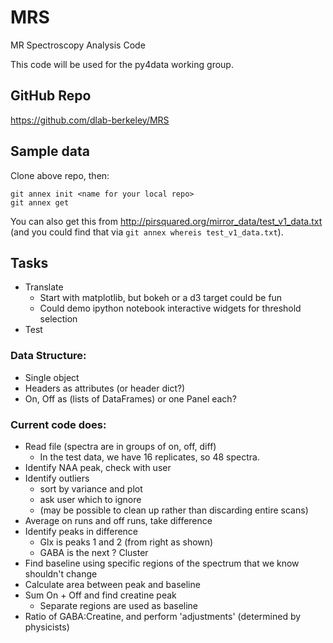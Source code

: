 MRS
===

MR Spectroscopy Analysis Code

This code will be used for the py4data working group.

## GitHub Repo

https://github.com/dlab-berkeley/MRS

## Sample data

Clone above repo, then:

    git annex init <name for your local repo>
    git annex get

You can also get this from http://pirsquared.org/mirror_data/test_v1_data.txt
(and you could find that via `git annex whereis test_v1_data.txt`).

## Tasks

 - Translate
   - Start with matplotlib, but bokeh or a d3 target could be fun
   - Could demo ipython notebook interactive widgets for threshold selection
 - Test

### Data Structure:

 - Single object
 - Headers as attributes (or header dict?)
 - On, Off as (lists of DataFrames) or one Panel each?

### Current code does:

 - Read file (spectra are in groups of on, off, diff)
   - In the test data, we have 16 replicates, so 48 spectra.
 - Identify NAA peak, check with user
 - Identify outliers
   - sort by variance and plot
   - ask user which to ignore
   - (may be possible to clean up rather than discarding entire scans)
 - Average on runs and off runs, take difference
 - Identify peaks in difference
   - Glx is peaks 1 and 2 (from right as shown)
   - GABA is the next ? Cluster
 - Find baseline using specific regions of the spectrum that we know shouldn't change
 - Calculate area between peak and baseline
 - Sum On + Off and find creatine peak
    - Separate regions are used as baseline
 - Ratio of GABA:Creatine, and perform 'adjustments' (determined by physicists)

